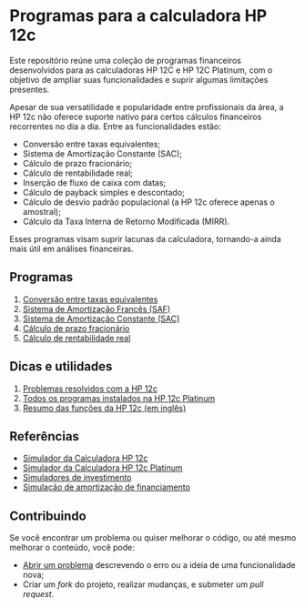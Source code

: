 # Programas para a calculadora HP 12c

Este repositório reúne uma coleção de programas financeiros desenvolvidos para as calculadoras HP 12C e HP 12C Platinum, com o objetivo de ampliar suas funcionalidades e suprir algumas limitações presentes.

Apesar de sua versatilidade e popularidade entre profissionais da área, a HP 12c não oferece suporte nativo para certos cálculos financeiros recorrentes no dia a dia. Entre as funcionalidades estão:
- Conversão entre taxas equivalentes;
- Sistema de Amortização Constante (SAC);
- Cálculo de prazo fracionário;
- Cálculo de rentabilidade real;
- Inserção de fluxo de caixa com datas;
- Cálculo de payback simples e descontado;
- Cálculo de desvio padrão populacional (a HP 12c oferece apenas o amostral);
- Cálculo da Taxa Interna de Retorno Modificada (MIRR).

Esses programas visam suprir lacunas da calculadora, tornando-a ainda mais útil em análises financeiras.

## Programas

1. [Conversão entre taxas equivalentes](./src/01-taxas-equivalentes.md)
2. [Sistema de Amortização Francês (SAF)](./src/02-tabela-price.md)
3. [Sistema de Amortização Constante (SAC)](./src/03-tabela-sac.md)
4. [Cálculo de prazo fracionário](./src/04-prazo-fracionario.md)
5. [Cálculo de rentabilidade real](./src/05-rentabilidade-real.md)

## Dicas e utilidades

1. [Problemas resolvidos com a HP 12c](./src/99-problemas-resolvidos.md)
2. [Todos os programas instalados na HP 12c Platinum](./src/99-todos-programas.md)
3. [Resumo das funções da HP 12c (em inglês)](./src/99-cheat-sheet.md)

## Referências

- [Simulador da Calculadora HP 12c](https://stendec.io/ctb/rpn_fin.html)
- [Simulador da Calculadora HP 12c Platinum](https://stendec.io/ctb/rpn_finp.html)
- [Simuladores de investimento](https://clubedospoupadores.com/simuladores)
- [Simulação de amortização de financiamento](https://simuladoramortizacao.com.br/resultado-simulacao-de-amortizacao-de-financiamento)

## Contribuindo

Se você encontrar um problema ou quiser melhorar o código, ou até mesmo melhorar o conteúdo, você pode:

- [Abrir um problema](https://github.com/cfgnunes/hp12c/issues/new) descrevendo o erro ou a ideia de uma funcionalidade nova;
- Criar um _fork_ do projeto, realizar mudanças, e submeter um _pull request_.
